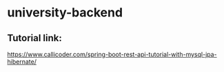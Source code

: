 # university-backend

## Tutorial link:
https://www.callicoder.com/spring-boot-rest-api-tutorial-with-mysql-jpa-hibernate/
